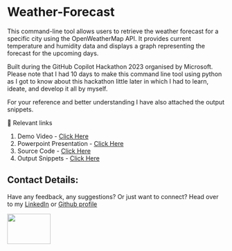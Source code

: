# Weather-Forecast

This command-line tool allows users to retrieve the weather forecast for a specific city using the OpenWeatherMap API. It provides current temperature and humidity data and displays a graph representing the forecast for the upcoming days.

Built during the GitHub Copilot Hackathon 2023 organised by Microsoft. 
Please note that I had 10 days to make this command line tool using python as I got to know about this hackathon little later in which I had to learn, ideate, and develop it all by myself.

For your reference and better understanding I have also attached the output snippets.

🔗 Relevant links 
   1. Demo Video - [Click Here](https://drive.google.com/drive/folders/1sL1KuC_WrFx79mbkHbEAoKiVZ8fXnJ6d?usp=drive_link)
   2. Powerpoint Presentation - [Click Here](https://drive.google.com/drive/folders/1Otob1px-n1RFgzXXNuJ30e58EDO2_JWq?usp=drive_link)
   3. Source Code - [Click Here](https://drive.google.com/drive/folders/1S_JOIxHVXtqZ50oM3uGsG2IX0sCTLj-J?usp=drive_link)
   4. Output Snippets - [Click Here](https://drive.google.com/drive/folders/1gbJNAgIzVKGVZKTDxSl2HLnfaI3hGR6V?usp=drive_link)

## Contact Details:

   Have any feedback, any suggestions? Or just want to connect?
   Head over to my [LinkedIn](https://linkedin.com/in/ananya-gupta-497ab7229) or [Github profile](https://github.com/Ana4506)

<img src="(https://github.com/Ana4506/Weather-Forecast/assets/89125989/0f66abab-a501-48b7-91fd-22fe5cd7b27b)" width="100" height="70">
